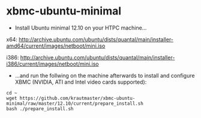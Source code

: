 xbmc-ubuntu-minimal
===================

* Install Ubuntu minimal 12.10 on your HTPC machine...

x64: http://archive.ubuntu.com/ubuntu/dists/quantal/main/installer-amd64/current/images/netboot/mini.iso

i386: http://archive.ubuntu.com/ubuntu/dists/quantal/main/installer-i386/current/images/netboot/mini.iso

* ...and run the follwing on the machine afterwards to install and configure XBMC (NVIDIA, ATI and Intel video cards supported):

```
cd ~ 
wget https://github.com/krautmaster/xbmc-ubuntu-minimal/raw/master/12.10/current/prepare_install.sh
bash ./prepare_install.sh
```

